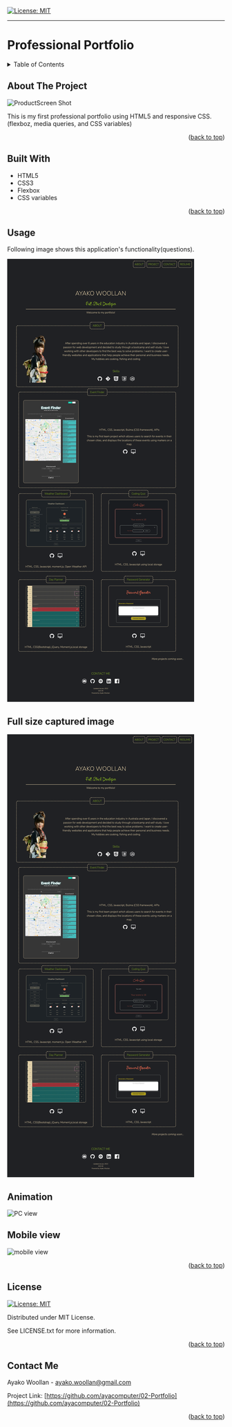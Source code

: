 
[![License: MIT](https://img.shields.io/badge/License-MIT-yellow.svg)](https://opensource.org/licenses/MIT)

---
  
# Professional Portfolio
<details>
  
<summary>Table of Contents</summary>

  
<ol>
  
<li>
  
<a href="#about-the-project">About The Project</a></li>

  
<ul>
  
<li><a href="#built-with">Built With</a></li>

<li><a href="#usage">Usage</a></>
<li><a href="#license">License</a></>
  
<li><a href="#contact">Contact</a></>
  
</ol>
  
</details>

 ## About The Project


 ![ProductScreen Shot](./assets/product.gif)


This is my first professional portfolio using HTML5 and responsive CSS. (flexboz, media queries, and CSS variables)

<p align = "right">(<a href="#top">back to top</a>)</>

 ## Built With
* HTML5 
* CSS3
* Flexbox 
* CSS variables
<p align = "right"> (<a href="#top">back to top</a>)</>

## Usage

  Following image shows this application's functionality(questions).

![PC view](./assets/screen-shots/productPC.png)

## Full size captured image
![PC view](./assets/screen-shots/productPC.png)

## Animation
![PC view](./assets/screen-shots/productPC.gif)

## Mobile view
![mobile view](./assets/screen-shots/productMobile.gif)

<p align ="right">(<a href="#top">back to top</a>)</>

## License

[![License: MIT](https://img.shields.io/badge/License-MIT-yellow.svg)](https://opensource.org/licenses/MIT)

Distributed under MIT License.

See LICENSE.txt for more information.

<p align ="right">(<a href="#top">back to top</a>)</>

 ## Contact Me

Ayako Woollan - ayako.woollan@gmail.com

Project Link: [https://github.com/ayacomputer/02-Portfolio](https://github.com/ayacomputer/02-Portfolio)

<p align="right">(<a href="#top">back to top</a>)</>
